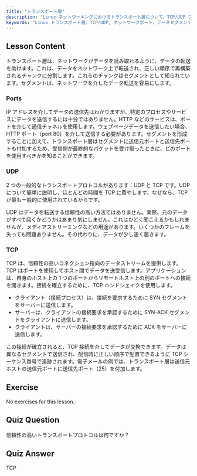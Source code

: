 ```yaml
---
title: "トランスポート層"
description: "Linux ネットワーキングにおけるトランスポート層について、TCP/UDP プロトコル、ポート、データセグメンテーションを含めて学びます。データがどのように信頼性高く転送されるかを理解します。"
keywords: "Linux トランスポート層，TCP/UDP, ネットワークポート，データセグメンテーション，Linux ネットワーキング，初心者向けチュートリアル，ネットワークプロトコル"
---
```


## Lesson Content

トランスポート層は、ネットワークがデータを読み取れるように、データの転送を助けます。これは、データをネットワーク上で転送され、正しい順序で再構築されるチャンクに分割します。これらのチャンクはセグメントとして知られています。セグメントは、ネットワークを介したデータ転送を容易にします。

### Ports

IP アドレスを介してデータの送信先はわかりますが、特定のプロセスやサービスにデータを送信するには十分ではありません。HTTP などのサービスは、ポートを介して通信チャネルを使用します。ウェブページデータを送信したい場合、HTTP ポート（port 80）を介して送信する必要があります。セグメントを形成することに加えて、トランスポート層はセグメントに送信元ポートと送信先ポートも付加するため、受信側が最終的なパケットを受け取ったときに、どのポートを使用すべきかを知ることができます。

### UDP

2 つの一般的なトランスポートプロトコルがあります：UDP と TCP です。UDP について簡単に説明し、ほとんどの時間を TCP に費やします。なぜなら、TCP が最も一般的に使用されているからです。

UDP はデータを転送する信頼性の高い方法ではありません。実際、元のデータがすべて届くかどうかはあまり気にしません。これはひどく聞こえるかもしれませんが、メディアストリーミングなどの用途があります。いくつかのフレームを失っても問題ありません。その代わりに、データが少し速く届きます。

### TCP

TCP は、信頼性の高いコネクション指向のデータストリームを提供します。TCP はポートを使用してホスト間でデータを送受信します。アプリケーションは、自身のホスト上の 1 つのポートからリモートホスト上の別のポートへの接続を開きます。接続を確立するために、TCP ハンドシェイクを使用します。

- クライアント（接続プロセス）は、接続を要求するために SYN セグメントをサーバーに送信します。
- サーバーは、クライアントの接続要求を承認するために SYN-ACK セグメントをクライアントに送信します。
- クライアントは、サーバーの接続要求を承認するために ACK をサーバーに送信します。

この接続が確立されると、TCP 接続を介してデータが交換できます。データは異なるセグメントで送信され、配信時に正しい順序で配置できるように TCP シーケンス番号で追跡されます。電子メールの例では、トランスポート層は送信元ホストの送信元ポートに送信先ポート（25）を付加します。

## Exercise

No exercises for this lesson.

## Quiz Question

信頼性の高いトランスポートプロトコルは何ですか？

## Quiz Answer

TCP
